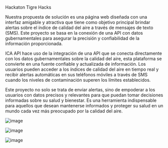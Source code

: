 

Hackaton Tigre Hacks


Nuestra propuesta de solución es una página web diseñada con una interfaz amigable y atractiva que tiene como objetivo principal brindar alertas sobre el índice de calidad del aire a través de mensajes de texto (SMS). Este proyecto se basa en la conexión de una API con datos gubernamentales para asegurar la precisión y confiabilidad de la información proporcionada.

ICA API hace uso de la integración de una API que se conecta directamente con los datos gubernamentales sobre la calidad del aire, esta plataforma se convierte en una fuente confiable y actualizada de información. Los usuarios pueden acceder a los índices de calidad del aire en tiempo real y recibir alertas automáticas en sus teléfonos móviles a través de SMS cuando los niveles de contaminación superen los límites establecidos.
 
Este proyecto no solo se trata de enviar alertas, sino de empoderar a los usuarios con datos precisos y relevantes para que puedan tomar decisiones informadas sobre su salud y bienestar. Es una herramienta indispensable para aquellos que desean mantenerse informados y proteger su salud en un mundo cada vez más preocupado por la calidad del aire.


![image](https://github.com/AlexLuna4/Hackathon/assets/83666858/7f74b67a-1d10-4183-9916-3c50a02b809b)


![image](https://github.com/AlexLuna4/Hackathon/assets/83666858/489dbf1a-713d-4ca2-8409-ab6cd3d289ad)


![image](https://github.com/AlexLuna4/Hackathon/assets/83666858/f2272161-a4cb-46ce-b976-8d11a84e0318)



